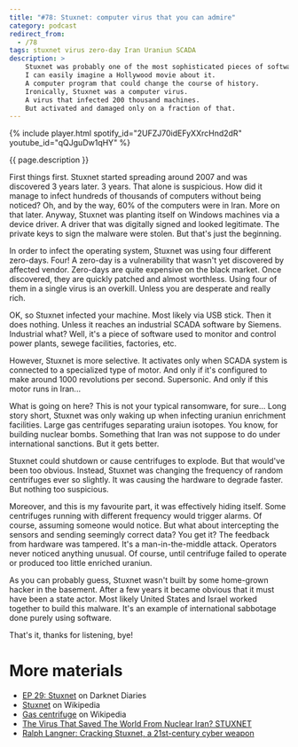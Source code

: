 ```yaml
---
title: "#78: Stuxnet: computer virus that you can admire"
category: podcast
redirect_from:
  - /78
tags: stuxnet virus zero-day Iran Uraniun SCADA
description: >
    Stuxnet was probably one of the most sophisticated pieces of software ever built.
    I can easily imagine a Hollywood movie about it.
    A computer program that could change the course of history.
    Ironically, Stuxnet was a computer virus.
    A virus that infected 200 thousand machines.
    But activated and damaged only on a fraction of that.
---
```


{% include player.html spotify_id="2UFZJ70idEFyXXrcHnd2dR" youtube_id="qQJguDw1qHY" %}

{{ page.description }}

First things first.
Stuxnet started spreading around 2007 and was discovered 3 years later.
3 years.
That alone is suspicious.
How did it manage to infect hundreds of thousands of computers without being noticed?
Oh, and by the way, 60% of the computers were in Iran.
More on that later.
Anyway, Stuxnet was planting itself on Windows machines via a device driver.
A driver that was digitally signed and looked legitimate.
The private keys to sign the malware were stolen.
But that's just the beginning.

In order to infect the operating system, Stuxnet was using four different zero-days.
Four!
A zero-day is a vulnerability that wasn't yet discovered by affected vendor.
Zero-days are quite expensive on the black market.
Once discovered, they are quickly patched and almost worthless.
Using four of them in a single virus is an overkill.
Unless you are desperate and really rich.

OK, so Stuxnet infected your machine.
Most likely via USB stick.
Then it does nothing.
Unless it reaches an industrial SCADA software by Siemens.
Industrial what?
Well, it's a piece of software used to monitor and control power plants, sewege facilities, factories, etc.

However, Stuxnet is more selective.
It activates only when SCADA system is connected to a specialized type of motor.
And only if it's configured to make around 1000 revolutions per second.
Supersonic.
And only if this motor runs in Iran...

What is going on here?
This is not your typical ransomware, for sure...
Long story short, Stuxnet was only waking up when infecting uraniun enrichment facilities.
Large gas centrifuges separating uraiun isotopes.
You know, for building nuclear bombs.
Something that Iran was not suppose to do under international sanctions.
But it gets better.

Stuxnet could shutdown or cause centrifuges to explode.
But that would've been too obvious.
Instead, Stuxnet was changing the frequency of random centrifuges ever so slightly.
It was causing the hardware to degrade faster.
But nothing too suspicious.

Moreover, and this is my favourite part, it was effectively hiding itself.
Some centrifuges running with different frequency would trigger alarms.
Of course, assuming someone would notice.
But what about intercepting the sensors and sending seemingly correct data?
You get it?
The feedback from hardware was tampered.
It's a man-in-the-middle attack.
Operators never noticed anything unusual.
Of course, until centrifuge failed to operate or produced too little enriched uraniun.

As you can probably guess, Stuxnet wasn't built by some home-grown hacker in the basement.
After a few years it became obvious that it must have been a state actor.
Most likely United States and Israel worked together to build this malware.
It's an example of international sabbotage done purely using software.

That's it, thanks for listening, bye!

# More materials

* [EP 29: Stuxnet](https://darknetdiaries.com/episode/29/) on Darknet Diaries
* [Stuxnet](https://en.wikipedia.org/wiki/Stuxnet) on Wikipedia
* [Gas centrifuge](https://en.wikipedia.org/wiki/Gas_centrifuge) on Wikipedia
* [The Virus That Saved The World From Nuclear Iran? STUXNET](https://www.youtube.com/watch?v=J07N1KXOyfk)
* [Ralph Langner: Cracking Stuxnet, a 21st-century cyber weapon](https://www.youtube.com/watch?v=CS01Hmjv1pQ)

